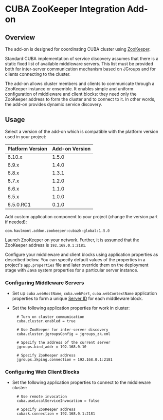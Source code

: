 # CUBA ZooKeeper Integration Add-on

## Overview

The add-on is designed for coordinating CUBA cluster using [ZooKeeper](https://zookeeper.apache.org/). 

Standard CUBA implementation of service discovery assumes that there is a static fixed list of available middleware servers. This list must be provided both for inter-server communication mechanism based on JGroups and for clients connecting to the cluster. 

The add-on allows cluster members and clients to communicate through a ZooKeeper instance or ensemble. It enables simple and uniform configuration of middleware and client blocks: they need only the ZooKeeper address to form the cluster and to connect to it. In other words, the add-on provides dynamic service discovery.

## Usage

Select a version of the add-on which is compatible with the platform version used in your project:

| Platform Version | Add-on Version |
| ---------------- | -------------- |
| 6.10.x           | 1.5.0          |
| 6.9.x            | 1.4.0          |
| 6.8.x            | 1.3.1          |
| 6.7.x            | 1.2.0          |
| 6.6.x            | 1.1.0          |
| 6.5.x            | 1.0.0          |
| 6.5.0.RC1        | 0.1.0          |

Add custom application component to your project (change the version part if needed):

`com.haulmont.addon.zookeeper:cubazk-global:1.5.0`

Launch ZooKeeper on your network. Further, it is assumed that the ZooKeeper address is `192.168.0.1:2181`.

Configure your middleware and client blocks using application properties as described below. You can specify default values of the properties in a project's `app.properties` file and later override them on the deployment stage with Java system properties for a particular server instance.

### Configuring Middleware Servers

* Set up `cuba.webHostName`, `cuba.webPort`, `cuba.webContextName` application properties to form a unique [Server ID](https://doc.cuba-platform.com/manual-latest) for each middleware block.

* Set the following application properties for work in cluster:

        # Turn on cluster communication
        cuba.cluster.enabled = true
        
        # Use ZooKeeper for inter-server discovery
        cuba.cluster.jgroupsConfig = jgroups_zk.xml
        
        # Specify the address of the current server
        jgroups.bind_addr = 192.168.0.10
        
        # Specify ZooKeeper address
        jgroups.zkping.connection = 192.168.0.1:2181

### Configuring Web Client Blocks

* Set the following application properties to connect to the middleware cluster:

        # Use remote invocation
        cuba.useLocalServiceInvocation = false
        
        # Specify ZooKeeper address
        cubazk.connection = 192.168.0.1:2181
        
